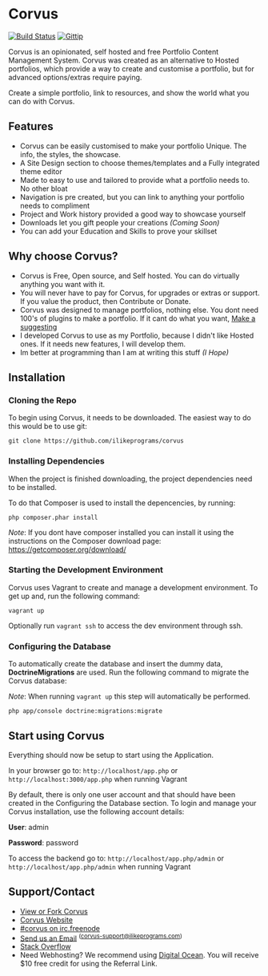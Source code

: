 Corvus
======

[![Build Status](https://travis-ci.org/ilikeprograms/corvus.svg?branch=master)](https://travis-ci.org/ilikeprograms/corvus)
[![Gittip](http://img.shields.io/gittip/ilikeprograms.svg)](https://www.gittip.com/ilikeprograms/)

Corvus is an opinionated, self hosted and free Portfolio Content Management System.
Corvus was created as an alternative to Hosted portfolios, which provide a way to create and customise a portfolio,
but for advanced options/extras require paying.

Create a simple portfolio, link to resources, and show the world what you can do with Corvus.

## Features

* Corvus can be easily customised to make your portfolio Unique. The info, the styles, the showcase.
* A Site Design section to choose themes/templates and a Fully integrated theme editor
* Made to easy to use and tailored to provide what a portfolio needs to. No other bloat
* Navigation is pre created, but you can link to anything your portfolio needs to compliment
* Project and Work history provided a good way to showcase yourself
* Downloads let you gift people your creations *(Coming Soon)*
* You can add your Education and Skills to prove your skillset

## Why choose Corvus?

* Corvus is Free, Open source, and Self hosted. You can do virtually anything you want with it.
* You will never have to pay for Corvus, for upgrades or extras or support. If you value the product, then Contribute or Donate.
* Corvus was designed to manage portfolios, nothing else. You dont need 100's of plugins to make a portfolio. If it cant do what you want, <a href="mailto:%22Corvus%20Support%22%20%3ccorvus-support@ilikeprograms.com%3e?subject=Feature Suggestion">Make a suggesting</a>
* I developed Corvus to use as my Portfolio, because I didn't like Hosted ones. If it needs new features, I will develop them.
* Im better at programming than I am at writing this stuff *(I Hope)*

## Installation

### Cloning the Repo

To begin using Corvus, it needs to be downloaded. The easiest way to do this would be to use git:

```Shell
git clone https://github.com/ilikeprograms/corvus
```

### Installing Dependencies

When the project is finished downloading, the project dependencies need to be installed.

To do that Composer is used to install the depencencies, by running:

```Shell
php composer.phar install
```

*Note*: If you dont have composer installed you can install it using the instructions on the Composer download page:
https://getcomposer.org/download/

### Starting the Development Environment

Corvus uses Vagrant to create and manage a development environment. To get up and, run the following command:

```Shell
vagrant up
```

Optionally run `vagrant ssh` to access the dev environment through ssh.

### Configuring the Database

To automatically create the database and insert the dummy data, **DoctrineMigrations** are used. Run the following command to migrate the Corvus database:

*Note*: When running `vagrant up` this step will automatically be performed.

```Shell
php app/console doctrine:migrations:migrate
```

## Start using Corvus

Everything should now be setup to start using the Application.

In your browser go to:
`http://localhost/app.php` or `http://localhost:3000/app.php` when running Vagrant

By default, there is only one user account and that should have been created in the Configuring the Database section. To login and manage your Corvus installation, use the following account details:

**User**: admin

**Password**: password

To access the backend go to: `http://localhost/app.php/admin` or `http://localhost/app.php/admin` when running Vagrant

## Support/Contact

* [View or Fork Corvus](https://github.com/ilikeprograms/corvus)
* [Corvus Website](http://corvus.ilikeprograms.com)
* <a href="irc://irc.freenode.net/corvus">#corvus on irc.freenode</a>
* <a href="mailto:%22Corvus%20Support%22%20%3ccorvus-support@ilikeprograms.com%3e?subject=Corvus Support">Send us an Email</a> <sup>(corvus-support@ilikeprograms.com)</sup>
* [Stack Overflow](http://stackoverflow.com/questions/tagged/corvus)
* Need Webhosting? We recommend using <a href="https://www.digitalocean.com/?refcode=8ebdbca3d82d" target="_blank">Digital Ocean</a>. You will receive $10 free credit for using the Referral Link.